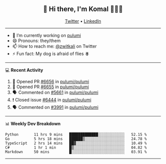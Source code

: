 <h2 align="center"> 👋 Hi there, I'm Komal 🧑🏾‍💻 </h2>
<p align="center">
    <a href="https://twitter.com/zwitkali">Twitter</a> •
    <a href="https://www.linkedin.com/in/komal-ali/">LinkedIn</a>
</p>

--------

- 🔭 I’m currently working on [pulumi](https://github.com/pulumi/pulumi)
- 😄 Pronouns: they/them
- 📫 How to reach me: [@zwitkali](https://twitter.com/zwitkali) on Twitter
- ⚡ Fun fact: My dog is afraid of flies 🪰

--------
💻 **Recent Activity**

<!--START_SECTION:activity-->
1. 💪 Opened PR [#6656](https://github.com/pulumi/pulumi/pull/6656) in [pulumi/pulumi](https://github.com/pulumi/pulumi)
2. 💪 Opened PR [#6655](https://github.com/pulumi/pulumi/pull/6655) in [pulumi/pulumi](https://github.com/pulumi/pulumi)
3. 🗣 Commented on [#5661](https://github.com/pulumi/pulumi/issues/5661) in [pulumi/pulumi](https://github.com/pulumi/pulumi)
4. ❗️ Closed issue [#6444](https://github.com/pulumi/pulumi/issues/6444) in [pulumi/pulumi](https://github.com/pulumi/pulumi)
5. 🗣 Commented on [#3991](https://github.com/pulumi/pulumi/issues/3991) in [pulumi/pulumi](https://github.com/pulumi/pulumi)
<!--END_SECTION:activity-->

--------

📊 **Weekly Dev Breakdown**
<!--START_SECTION:waka-->
```text
Python       11 hrs 9 mins   █████████████░░░░░░░░░░░░   52.15 % 
Go           5 hrs 18 mins   ██████▒░░░░░░░░░░░░░░░░░░   24.78 % 
TypeScript   2 hrs 14 mins   ██▓░░░░░░░░░░░░░░░░░░░░░░   10.49 % 
C#           1 hr 1 min      █▒░░░░░░░░░░░░░░░░░░░░░░░   04.82 % 
Markdown     50 mins         █░░░░░░░░░░░░░░░░░░░░░░░░   03.91 % 
```
<!--END_SECTION:waka-->

--------